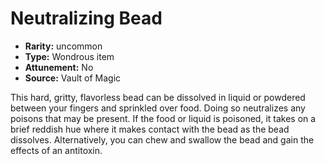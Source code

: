 
# Neutralizing Bead

* **Rarity:** uncommon
* **Type:** Wondrous item
* **Attunement:** No
* **Source:** Vault of Magic


This hard, gritty, flavorless bead can be dissolved in liquid or powdered between your fingers and sprinkled over food. Doing so neutralizes any poisons that may be present. If the food or liquid is poisoned, it takes on a brief reddish hue where it makes contact with the bead as the bead dissolves. Alternatively, you can chew and swallow the bead and gain the effects of an antitoxin.
